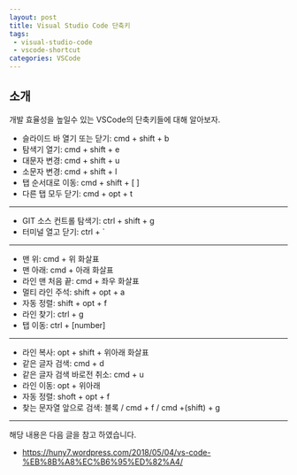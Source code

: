 ```yaml
---
layout: post
title: Visual Studio Code 단축키
tags:
 - visual-studio-code
 - vscode-shortcut
categories: VSCode
---
```


## 소개
개발 효율성을 높일수 있는 VSCode의 단축키들에 대해 알아보자.


- 슬라이드 바 열기 또는 닫기: cmd + shift + b
- 탐색기 열기: cmd + shift + e
- 대문자 변경: cmd + shift + u
- 소문자 변경: cmd + shift + l
- 탭 순서대로 이동: cmd + shift + [ ]
- 다른 탭 모두 닫기: cmd + opt + t 

----

- GIT 소스 컨트롤 탐색기: ctrl + shift + g
- 터미널 열고 닫기: ctrl + ` 

----

- 맨 위: cmd + 위 화살표
- 맨 아래: cmd + 아래 화살표
- 라인 맨 처음 끝: cmd + 좌우 화살표
- 멀티 라인 주석: shift + opt + a 
- 자동 정렬: shift + opt + f
- 라인 찾기: ctrl + g
- 탭 이동: ctrl + [number]

----

- 라인 복사: opt + shift + 위아래 화살표
- 같은 글자 검색: cmd + d
- 같은 글자 검색 바로전 취소: cmd + u
- 라인 이동: opt + 위아래 
- 자동 정렬: shoft + opt + f
- 찾는 문자열 앞으로 검색: 블록 / cmd + f / cmd +(shift) + g



----
해당 내용은 다음 글을 참고 하였습니다.
- https://huny7.wordpress.com/2018/05/04/vs-code-%EB%8B%A8%EC%B6%95%ED%82%A4/